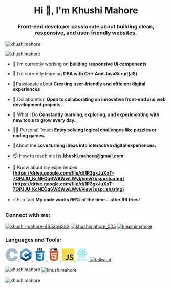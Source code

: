 <h1 align="center">Hi 👋, I'm Khushi Mahore</h1>
<h3 align="center">Front-end developer passionate about building clean, responsive, and user-friendly websites.</h3>

<p align="left"> <img src="https://komarev.com/ghpvc/?username=khushimahore&label=Profile%20views&color=0e75b6&style=flat" alt="khushimahore" /> </p>

<p align="left"> <a href="https://github.com/ryo-ma/github-profile-trophy"><img src="https://github-profile-trophy.vercel.app/?username=khushimahore" alt="khushimahore" /></a> </p>

- 🔭 I’m currently working on **building responsive UI components**

- 🌱 I’m currently learning **DSA with C++ And JavaScript(JS)**

- 🎯Passionate about **Creating user-friendly and efficient digital experiences**

- 🤝 Collaboration **Open to collaborating on innovative front-end and web development projects.**

- 🌟 What I Do **Constantly learning, exploring, and experimenting with new tools to grow every day.**

- 🧍‍♀️ Personal Touch **Enjoy solving logical challenges like puzzles or coding games.**
- 💬About me **Love turning ideas into interactive digital experiences.**

- 📫 How to reach me **its.khushi.mahore@gmail.com**

- 📄 Know about my experiences **[https://drive.google.com/file/d/1R3gxJuXxT-7QPJJU_KcNEOq6W9WwLWyl/view?usp=sharing](https://drive.google.com/file/d/1R3gxJuXxT-7QPJJU_KcNEOq6W9WwLWyl/view?usp=sharing)**

- ⚡ Fun fact **My code works 99% of the time… after 99 tries!**

<h3 align="left">Connect with me:</h3>
<p align="left">
<a href="https://linkedin.com/in/khushi-mahore-4653b6383" target="blank"><img align="center" src="https://raw.githubusercontent.com/rahuldkjain/github-profile-readme-generator/master/src/images/icons/Social/linked-in-alt.svg" alt="khushi-mahore-4653b6383" height="30" width="40" /></a>
<a href="https://instagram.com/khushimahore_005" target="blank"><img align="center" src="https://raw.githubusercontent.com/rahuldkjain/github-profile-readme-generator/master/src/images/icons/Social/instagram.svg" alt="khushimahore_005" height="30" width="40" /></a>
<a href="https://www.leetcode.com/khushimahore" target="blank"><img align="center" src="https://raw.githubusercontent.com/rahuldkjain/github-profile-readme-generator/master/src/images/icons/Social/leet-code.svg" alt="khushimahore" height="30" width="40" /></a>
</p>

<h3 align="left">Languages and Tools:</h3>
<p align="left"> <a href="https://www.cprogramming.com/" target="_blank" rel="noreferrer"> <img src="https://raw.githubusercontent.com/devicons/devicon/master/icons/c/c-original.svg" alt="c" width="40" height="40"/> </a> <a href="https://www.w3schools.com/cpp/" target="_blank" rel="noreferrer"> <img src="https://raw.githubusercontent.com/devicons/devicon/master/icons/cplusplus/cplusplus-original.svg" alt="cplusplus" width="40" height="40"/> </a> <a href="https://www.w3schools.com/css/" target="_blank" rel="noreferrer"> <img src="https://raw.githubusercontent.com/devicons/devicon/master/icons/css3/css3-original-wordmark.svg" alt="css3" width="40" height="40"/> </a> <a href="https://www.w3.org/html/" target="_blank" rel="noreferrer"> <img src="https://raw.githubusercontent.com/devicons/devicon/master/icons/html5/html5-original-wordmark.svg" alt="html5" width="40" height="40"/> </a> <a href="https://developer.mozilla.org/en-US/docs/Web/JavaScript" target="_blank" rel="noreferrer"> <img src="https://raw.githubusercontent.com/devicons/devicon/master/icons/javascript/javascript-original.svg" alt="javascript" width="40" height="40"/> </a> <a href="https://reactjs.org/" target="_blank" rel="noreferrer"> <img src="https://raw.githubusercontent.com/devicons/devicon/master/icons/react/react-original-wordmark.svg" alt="react" width="40" height="40"/> </a> <a href="https://tailwindcss.com/" target="_blank" rel="noreferrer"> <img src="https://www.vectorlogo.zone/logos/tailwindcss/tailwindcss-icon.svg" alt="tailwind" width="40" height="40"/> </a> </p>

<p><img align="left" src="https://github-readme-stats.vercel.app/api/top-langs?username=khushimahore&show_icons=true&locale=en&layout=compact" alt="khushimahore" /></p>

<p>&nbsp;<img align="center" src="https://github-readme-stats.vercel.app/api?username=khushimahore&show_icons=true&locale=en" alt="khushimahore" /></p>

<p><img align="center" src="https://github-readme-streak-stats.herokuapp.com/?user=khushimahore&" alt="khushimahore" /></p>
